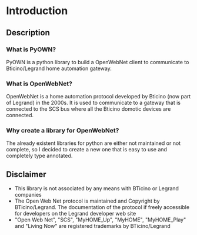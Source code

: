 # Introduction

## Description

### What is PyOWN?

PyOWN is a python library to build a OpenWebNet client to communicate to Bticino/Legrand home automation gateway.

### What is OpenWebNet?

OpenWebNet is a home automation protocol developed by Bticino (now part of Legrand) in the 2000s.
It is used to communicate to a gateway that is connected to the SCS bus where all the Bticino domotic devices are connected.

### Why create a library for OpenWebNet?

The already existent libraries for python are either not maintained or not complete, so I decided to create a new one that is easy to use and completely type annotated.

## Disclaimer

- This library is not associated by any means with BTicino or Legrand companies 
- The Open Web Net protocol is maintained and Copyright by BTicino/Legrand. The documentation of the protocol if freely accessible for developers on the Legrand developer web site
- "Open Web Net", "SCS", "MyHOME_Up", "MyHOME", "MyHOME_Play" and "Living Now" are registered trademarks by BTicino/Legrand
